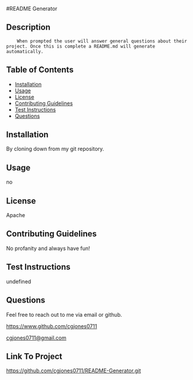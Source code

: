 #README Generator


## Description
        When prompted the user will answer general questions about their project. Once this is complete a README.md will generate automatically.

## Table of Contents 

- [Installation](#installation)
- [Usage](#usage)
- [License](#license)
- [Contributing Guidelines](#guidelines)
- [Test Instructions](#instructions)
- [Questions](#questions)
    
    

## Installation
By cloning down from my git repository.

## Usage
no

## License

Apache

## Contributing Guidelines
No profanity and always have fun!

## Test Instructions
undefined

## Questions
Feel free to reach out to me via email or github.

https://www.github.com/cgjones0711

cgjones0711@gmail.com

## Link To Project
https://github.com/cgjones0711/README-Generator.git
